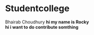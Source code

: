 # Studentcollege
Bhairab Choudhury 
<b>
hi my name is Rocky 
<br>
hi i want to do contribute somthing 
